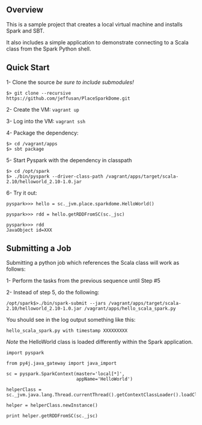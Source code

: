 ## Overview

This is a sample project that creates a local virtual machine and installs Spark and SBT.

It also includes a simple application to demonstrate connecting to a Scala class from the Spark Python shell.

## Quick Start

1- Clone the source *be sure to include submodules!*

```
$> git clone --recursive https://github.com/jeffusan/PlaceSparkDome.git
```

2- Create the VM: ```vagrant up```

3- Log into the VM: ```vagrant ssh```

4- Package the dependency:

```
$> cd /vagrant/apps
$> sbt package
```

5- Start Pyspark with the dependency in classpath

```
$> cd /opt/spark
$> ./bin/pyspark --driver-class-path /vagrant/apps/target/scala-2.10/helloworld_2.10-1.0.jar
```

6- Try it out:

```
pyspark>>> hello = sc._jvm.place.sparkdome.HelloWorld()

pyspark>>> rdd = hello.getRDDFromSC(sc._jsc)

pyspark>>> rdd
JavaObject id=XXX
```

## Submitting a Job

Submitting a python job which references the Scala class will work as follows:

1- Perform the tasks from the previous sequence until Step #5

2- Instead of step 5, do the following:

```
/opt/spark$>./bin/spark-submit --jars /vagrant/apps/target/scala-2.10/helloworld_2.10-1.0.jar /vagrant/apps/hello_scala_spark.py
```

You should see in the log output something like this:

```
hello_scala_spark.py with timestamp XXXXXXXXX
```

*Note* the HelloWorld class is loaded differently within the Spark application.

```
import pyspark

from py4j.java_gateway import java_import

sc = pyspark.SparkContext(master='local[*]',
                          appName='HelloWorld')

helperClass = sc._jvm.java.lang.Thread.currentThread().getContextClassLoader().loadClass("place.sparkdome.HelloWorld")

helper = helperClass.newInstance()

print helper.getRDDFromSC(sc._jsc)
```
